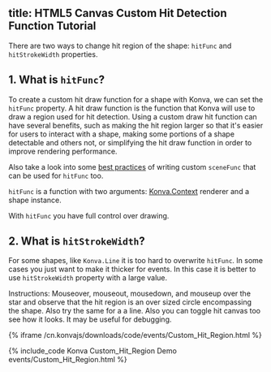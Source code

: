 title: HTML5 Canvas Custom Hit Detection Function Tutorial
---

There are two ways to change hit region of the shape: `hitFunc` and `hitStrokeWidth` properties.

## 1. What is `hitFunc`?

To create a custom hit draw function for a shape with Konva, we can set
the `hitFunc` property.  A hit draw function is the function that Konva
will use to draw a region used for hit detection.  Using a custom draw hit
function can have several benefits, such as making the hit region larger
so that it's easier for users to interact with a shape, making some portions
of a shape detectable and others not, or simplifying the hit draw function
in order to improve rendering performance.

Also take a look into some [best practices](/cn.konvajs/docs/shapes/Custom.html) of writing custom `sceneFunc` that can be used for `hitFunc` too.

`hitFunc` is a function with two arguments: [Konva.Context](/cn.konvajs/api/Konva.Context.html) renderer and a shape instance.

With `hitFunc` you have full control over drawing.

## 2. What is `hitStrokeWidth`?

For some shapes, like `Konva.Line` it is too hard to overwrite `hitFunc`. In some cases you just want to make it thicker for events. In this case it is better to use `hitStrokeWidth` property with a large value.


Instructions: Mouseover, mouseout, mousedown, and mouseup over the star and
observe that the hit region is an over sized circle encompassing the shape. Also try the same for a a line.
Also you can toggle hit canvas too see how it looks. It may be useful for debugging.



{% iframe /cn.konvajs/downloads/code/events/Custom_Hit_Region.html %}

{% include_code Konva Custom_Hit_Region Demo events/Custom_Hit_Region.html %}
